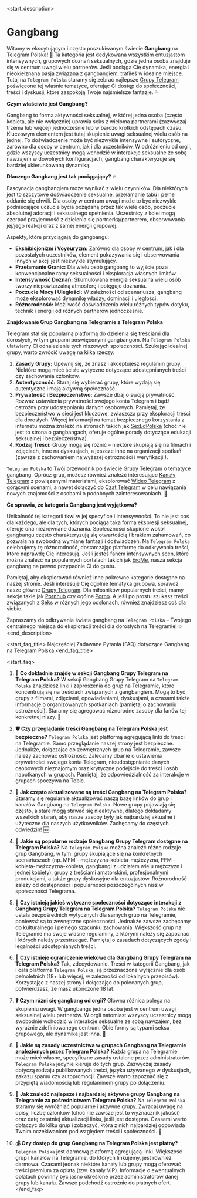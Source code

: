 <start_description>
# Gangbang

Witamy w ekscytującym i często poszukiwanym świecie **Gangbang** na Telegram Polska! 🔞 Ta kategoria jest dedykowana wszystkim entuzjastom intensywnych, grupowych doznań seksualnych, gdzie jedna osoba znajduje się w centrum uwagi wielu partnerów. Jeśli pociąga Cię dynamika, energia i nieokiełznana pasja związana z gangbangiem, trafiłeś w idealne miejsce. Tutaj na `Telegram Polska` staramy się zebrać najlepsze [Grupy Telegram](/grupy/) poświęcone tej właśnie tematyce, oferując Ci dostęp do społeczności, treści i dyskusji, które zaspokoją Twoje najśmielsze fantazje. 💦

**Czym właściwie jest Gangbang?**

Gangbang to forma aktywności seksualnej, w której jedna osoba (często kobieta, ale nie wyłącznie) uprawia seks z wieloma partnerami (zazwyczaj trzema lub więcej) jednocześnie lub w bardzo krótkich odstępach czasu. Kluczowym elementem jest tutaj skupienie uwagi seksualnej wielu osób na jednej. To doświadczenie może być niezwykle intensywne i euforyczne, zarówno dla osoby w centrum, jak i dla uczestników. W odróżnieniu od orgii, gdzie wszyscy uczestnicy mogą wchodzić w interakcje seksualne ze sobą nawzajem w dowolnych konfiguracjach, gangbang charakteryzuje się bardziej ukierunkowaną dynamiką.

**Dlaczego Gangbang jest tak pociągający?** 🔥

Fascynacja gangbangiem może wynikać z wielu czynników. Dla niektórych jest to szczytowe doświadczenie seksualne, przełamanie tabu i pełne oddanie się chwili. Dla osoby w centrum uwagi może to być niezwykle podniecające uczucie bycia pożądaną przez tak wiele osób, poczucie absolutnej adoracji i seksualnego spełnienia. Uczestnicy z kolei mogą czerpać przyjemność z dzielenia się partnerką/partnerem, obserwowania jej/jego reakcji oraz z samej energii grupowej.

Aspekty, które przyciągają do gangbangu:
*   **Ekshibicjonizm i Voyeuryzm:** Zarówno dla osoby w centrum, jak i dla pozostałych uczestników, element pokazywania się i obserwowania innych w akcji jest niezwykle stymulujący.
*   **Przełamanie Granic:** Dla wielu osób gangbang to wyjście poza konwencjonalne ramy seksualności i eksploracja własnych limitów.
*   **Intensywność Doznań:** Skumulowana energia seksualna wielu osób tworzy niepowtarzalną atmosferę i potęguje doznania.
*   **Poczucie Mocy i Uległości:** W zależności od scenariusza, gangbang może eksplorować dynamikę władzy, dominacji i uległości.
*   **Różnorodność:** Możliwość doświadczenia wielu różnych typów dotyku, technik i energii od różnych partnerów jednocześnie.

**Znajdowanie Grup Gangbang na Telegramie z Telegram Polska**

Telegram stał się popularną platformą do dzielenia się treściami dla dorosłych, w tym grupami poświęconymi gangbangom. Na `Telegram Polska` ułatwiamy Ci odnalezienie tych niszowych społeczności. Szukając idealnej grupy, warto zwrócić uwagę na kilka rzeczy:
1.  **Zasady Grupy:** Upewnij się, że znasz i akceptujesz regulamin grupy. Niektóre mogą mieć ścisłe wytyczne dotyczące udostępnianych treści czy zachowania członków.
2.  **Autentyczność:** Staraj się wybierać grupy, które wydają się autentyczne i mają aktywną społeczność.
3.  **Prywatność i Bezpieczeństwo:** Zawsze dbaj o swoją prywatność. Rozważ ustawienia prywatności swojego konta Telegram i bądź ostrożny przy udostępnianiu danych osobowych. Pamiętaj, że bezpieczeństwo w sieci jest kluczowe, zwłaszcza przy eksploracji treści dla dorosłych. Więcej informacji na temat bezpiecznego korzystania z internetu można znaleźć na stronach takich jak [SexEdPolska](https://sexed.pl/) (choć nie jest to strona o gangbangach, oferuje ogólne porady dotyczące edukacji seksualnej i bezpieczeństwa).
4.  **Rodzaj Treści:** Grupy mogą się różnić – niektóre skupiają się na filmach i zdjęciach, inne na dyskusjach, a jeszcze inne na organizacji spotkań (zawsze z zachowaniem najwyższej ostrożności i weryfikacji!).

`Telegram Polska` to Twój przewodnik po świecie [Grupy Telegram](/grupy/) o tematyce gangbang. Oprócz grup, możesz również znaleźć interesujące [Kanały Telegram](/kanaly/) z powiązanymi materiałami, eksplorować [Wideo Telegram](/wideo/) z gorącymi scenami, a nawet dołączyć do [Czat Telegram](/czat/) w celu nawiązania nowych znajomości z osobami o podobnych zainteresowaniach. 🚀

**Co sprawia, że kategoria Gangbang jest wyjątkowa?**

Unikalność tej kategorii tkwi w jej specyfice i intensywności. To nie jest coś dla każdego, ale dla tych, których pociąga taka forma ekspresji seksualnej, oferuje ona niezrównane doznania. Społeczności skupione wokół gangbangu często charakteryzują się otwartością i brakiem zahamowań, co pozwala na swobodną wymianę fantazji i doświadczeń. Na `Telegram Polska` celebrujemy tę różnorodność, dostarczając platformę do odkrywania treści, które naprawdę Cię interesują. Jeśli jesteś fanem intensywnych scen, które można znaleźć na popularnych portalach takich jak [EroMe](https://www.erome.com), nasza sekcja gangbang na pewno przypadnie Ci do gustu.

Pamiętaj, aby eksplorować również inne pokrewne kategorie dostępne na naszej stronie. Jeśli interesuje Cię ogólnie tematyka grupowa, sprawdź nasze główne [Grupy Telegram](/grupy/). Dla miłośników popularnych treści, mamy sekcje takie jak [Pornhub](/grupy/pornhub/) czy ogólne [Porno](/grupy/porno/). A jeśli po prostu szukasz treści związanych z [Seks](/grupy/seks/) w różnych jego odsłonach, również znajdziesz coś dla siebie.

Zapraszamy do odkrywania świata gangbang na `Telegram Polska` – Twojego centralnego miejsca do eksploracji treści dla dorosłych na Telegramie! ✨
<end_description>

<start_faq_title>
Najczęściej Zadawane Pytania (FAQ) dotyczące Gangbang na Telegram Polska
<end_faq_title>

<start_faq>
1. **🤔 Co dokładnie znajdę w sekcji Gangbang Grupy Telegram na Telegram Polska?**
   W sekcji Gangbang Grupy Telegram na `Telegram Polska` znajdziesz linki i zaproszenia do grup na Telegramie, które koncentrują się na treściach związanych z gangbangiem. Mogą to być grupy z filmami, zdjęciami, opowiadaniami, dyskusjami, a czasami także informacje o organizowanych spotkaniach (pamiętaj o zachowaniu ostrożności). Staramy się agregować różnorodne zasoby dla fanów tej konkretnej niszy. 🔞

2. **🛡️ Czy przeglądanie treści Gangbang na Telegram Polska jest bezpieczne?**
   `Telegram Polska` jest platformą agregującą linki do treści na Telegramie. Samo przeglądanie naszej strony jest bezpieczne. Jednakże, dołączając do zewnętrznych grup na Telegramie, zawsze należy zachować ostrożność. Zalecamy dbanie o ustawienia prywatności swojego konta Telegram, nieudostępnianie danych osobowych nieznajomym oraz krytyczne podejście do treści i osób napotkanych w grupach. Pamiętaj, że odpowiedzialność za interakcje w grupach spoczywa na Tobie.

3. **🔄 Jak często aktualizowane są treści Gangbang na Telegram Polska?**
   Staramy się regularnie aktualizować naszą bazę linków do grup i kanałów Gangbang na `Telegram Polska`. Nowe grupy pojawiają się często, a stare mogą stawać się nieaktywne, dlatego dokładamy wszelkich starań, aby nasze zasoby były jak najbardziej aktualne i użyteczne dla naszych użytkowników. Zachęcamy do częstych odwiedzin! 🆕

4. **🌟 Jakie są popularne rodzaje Gangbang Grupy Telegram dostępne na Telegram Polska?**
   Na `Telegram Polska` można znaleźć różne rodzaje grup Gangbang, w tym: grupy skupiające się na konkretnych scenariuszach (np. MFM - mężczyzna-kobieta-mężczyzna, FFM - kobieta-mężczyzna-kobieta, gangbangi z udziałem wielu mężczyzn i jednej kobiety), grupy z treściami amatorskimi, profesjonalnymi produkcjami, a także grupy dyskusyjne dla entuzjastów. Różnorodność zależy od dostępności i popularności poszczególnych nisz w społeczności Telegrama.

5. **📜 Czy istnieją jakieś wytyczne społeczności dotyczące interakcji z Gangbang Grupy Telegram na Telegram Polska?**
   `Telegram Polska` nie ustala bezpośrednich wytycznych dla samych grup na Telegramie, ponieważ są to zewnętrzne społeczności. Jednakże zawsze zachęcamy do kulturalnego i pełnego szacunku zachowania. Większość grup na Telegramie ma swoje własne regulaminy, z którymi należy się zapoznać i których należy przestrzegać. Pamiętaj o zasadach dotyczących zgody i legalności udostępnianych treści.

6. **🔞 Czy istnieje ograniczenie wiekowe dla Gangbang Grupy Telegram na Telegram Polska?**
   Tak, zdecydowanie. Treści w kategorii Gangbang, jak i cała platforma `Telegram Polska`, są przeznaczone wyłącznie dla osób pełnoletnich (18+ lub więcej, w zależności od lokalnych przepisów). Korzystając z naszej strony i dołączając do polecanych grup, potwierdzasz, że masz ukończone 18 lat.

7. **❓ Czym różni się gangbang od orgii?**
   Główna różnica polega na skupieniu uwagi. W gangbangu jedna osoba jest w centrum uwagi seksualnej wielu partnerów. W orgii natomiast wszyscy uczestnicy mogą swobodnie wchodzić w interakcje seksualne ze sobą nawzajem, bez wyraźnie zdefiniowanego centrum. Obie formy są typami seksu grupowego, ale dynamika jest inna. 👥

8. **🧐 Jakie są zasady uczestnictwa w grupach Gangbang na Telegramie znalezionych przez Telegram Polska?**
   Każda grupa na Telegramie może mieć własne, specyficzne zasady ustalone przez administratorów. `Telegram Polska` jedynie kieruje do tych grup. Zazwyczaj zasady dotyczą rodzaju publikowanych treści, języka używanego w dyskusjach, zakazu spamu czy autopromocji. Zawsze warto zapoznać się z przypiętą wiadomością lub regulaminem grupy po dołączeniu.

9. **🔎 Jak znaleźć najlepsze i najbardziej aktywne grupy Gangbang na Telegramie za pośrednictwem Telegram Polska?**
   Na `Telegram Polska` staramy się wyróżniać popularne i aktywne grupy. Zwracaj uwagę na opisy, liczbę członków (choć nie zawsze jest to wyznacznik jakości) oraz datę ostatniej aktualizacji linku, jeśli jest dostępna. Czasami warto dołączyć do kilku grup i zobaczyć, która z nich najbardziej odpowiada Twoim oczekiwaniom pod względem treści i społeczności. 💬

10. **💰 Czy dostęp do grup Gangbang na Telegram Polska jest płatny?**
    `Telegram Polska` jest darmową platformą agregującą linki. Większość grup i kanałów na Telegramie, do których linkujemy, jest również darmowa. Czasami jednak niektóre kanały lub grupy mogą oferować treści premium za opłatą (tzw. kanały VIP). Informacje o ewentualnych opłatach powinny być jasno określone przez administratorów danej grupy lub kanału. Zawsze podchodź ostrożnie do płatnych ofert.
</end_faq>